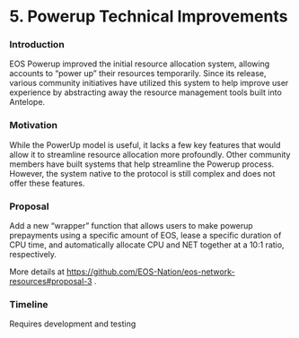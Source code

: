 # 5. Powerup Technical Improvements

### Introduction

EOS Powerup improved the initial resource allocation system, allowing accounts to “power up” their resources temporarily. Since its release, various community initiatives have utilized this system to help improve user experience by abstracting away the resource management tools built into Antelope. 

### Motivation
While the PowerUp model is useful, it lacks a few key features that would allow it to streamline resource allocation more profoundly. Other community members have built systems that help streamline the Powerup process. However, the system native to the protocol is still complex and does not offer these features.

### Proposal
Add a new “wrapper” function that allows users to make powerup prepayments using a specific amount of EOS, lease a specific duration of CPU time, and automatically allocate CPU and NET together at a 10:1 ratio, respectively.

More details at https://github.com/EOS-Nation/eos-network-resources#proposal-3 .

### Timeline
Requires development and testing
